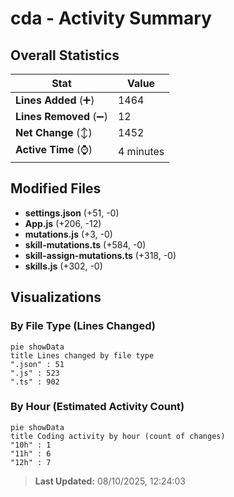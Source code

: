 # cda - Activity Summary 

## Overall Statistics

| Stat                   | Value                                                             |
| ---------------------- | ----------------------------------------------------------------- |
| **Lines Added** (➕)   | 1464                                          |
| **Lines Removed** (➖) | 12                                        |
| **Net Change** (↕)    | 1452                |
| **Active Time** (⌚)   | 4 minutes |


## Modified Files
- **settings.json** (+51, -0)
- **App.js** (+206, -12)
- **mutations.js** (+3, -0)
- **skill-mutations.ts** (+584, -0)
- **skill-assign-mutations.ts** (+318, -0)
- **skills.js** (+302, -0)

## Visualizations

### By File Type (Lines Changed)

```mermaid
pie showData
title Lines changed by file type
".json" : 51
".js" : 523
".ts" : 902
```

### By Hour (Estimated Activity Count)

```mermaid
pie showData
title Coding activity by hour (count of changes)
"10h" : 1
"11h" : 6
"12h" : 7
```


> **Last Updated:** 08/10/2025, 12:24:03